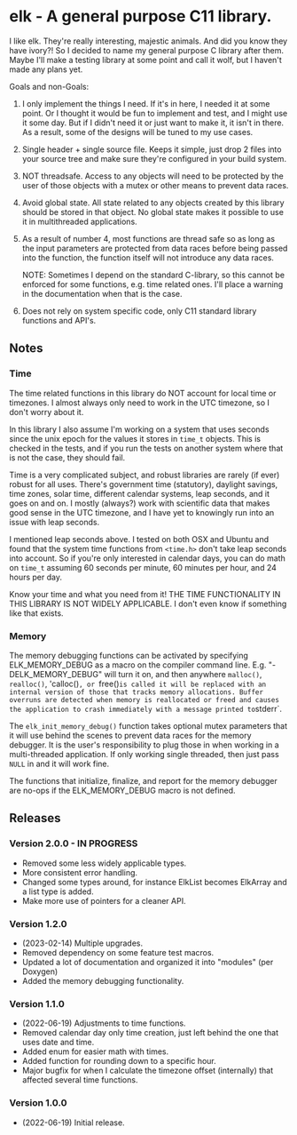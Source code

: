 # elk - A general purpose C11 library.

  I like elk. They're really interesting, majestic animals. And did you know they have ivory?! So
  I decided to name my general purpose C library after them. Maybe I'll make a testing library at
  some point and call it wolf, but I haven't made any plans yet.
 
 Goals and non-Goals:
  1. I only implement the things I need. If it's in here, I needed it at some point. Or I thought it
     would be fun to implement and test, and I might use it some day. But if I didn't need it or
     just want to make it, it isn't in there. As a result, some of the designs will be tuned to my
     use cases.

  2. Single header + single source file. Keeps it simple, just drop 2 files into your source tree
     and make sure they're configured in your build system.

  3. NOT threadsafe. Access to any objects will need to be protected by the user of those objects
     with a mutex or other means to prevent data races.

  4. Avoid global state. All state related to any objects created by this library should be stored 
     in that object. No global state makes it possible to use it in multithreaded applications. 

  5. As a result of number 4, most functions are thread safe so as long as the input parameters are
     protected from data races before being passed into the function, the function itself will not
     introduce any data races.

     NOTE: Sometimes I depend on the standard C-library, so this cannot be enforced for some
     functions, e.g. time related ones. I'll place a warning in the documentation when that is the
     case.

  6. Does not rely on system specific code, only C11 standard library functions and API's.

## Notes

### Time
  The time related functions in this library do NOT account for local time or timezones. I almost 
  always only need to work in the UTC timezone, so I don't worry about it. 

  In this library I also assume I'm working on a system that uses seconds since the unix epoch for
  the values it stores in `time_t` objects. This is checked in the tests, and if you run the tests
  on another system where that is not the case, they should fail.

  Time is a very complicated subject, and robust libraries are rarely (if ever) robust for all uses.
  There's government time (statutory), daylight savings, time zones, solar time, different calendar 
  systems, leap seconds, and it goes on and on. I mostly (always?) work with scientific data that 
  makes good sense in the UTC timezone, and I have yet to knowingly run into an issue with leap 
  seconds. 

  I mentioned leap seconds above. I tested on both OSX and Ubuntu and found that the system time
  functions from `<time.h>` don't take leap seconds into account. So if you're only interested in
  calendar days, you can do math on `time_t` assuming 60 seconds per minute, 60 minutes per hour,
  and 24 hours per day.

  Know your time and what you need from it! THE TIME FUNCTIONALITY IN THIS LIBRARY IS NOT WIDELY 
  APPLICABLE. I don't even know if something like that exists.

### Memory
  The memory debugging functions can be activated by specifying ELK_MEMORY_DEBUG as a macro on the
  compiler command line. E.g. "-DELK_MEMORY_DEBUG" will turn it on, and then anywhere `malloc()`, 
  `realloc()`, 'calloc()`, or `free()` is called it will be replaced with an internal version of
  those that tracks memory allocations. Buffer overruns are detected when memory is reallocated or
  freed and causes the application to crash immediately with a message printed to `stderr`. 

  The `elk_init_memory_debug()` function takes optional mutex parameters that it will use 
  behind the scenes to prevent data races for the memory debugger. It is the user's responsibility
  to plug those in when working in a multi-threaded application. If only working single threaded,
  then just pass `NULL` in and it will work fine.

  The functions that initialize, finalize, and report for the memory debugger are no-ops if 
  the ELK_MEMORY_DEBUG macro is not defined.

## Releases

### Version 2.0.0 - IN PROGRESS
  - Removed some less widely applicable types.
  - More consistent error handling.
  - Changed some types around, for instance ElkList becomes ElkArray and a list type is added.
  - Make more use of pointers for a cleaner API.

### Version 1.2.0
  - (2023-02-14) Multiple upgrades.
  - Removed dependency on some feature test macros.
  - Updated a lot of documentation and organized it into "modules" (per Doxygen)
  - Added the memory debugging functionality.

### Version 1.1.0
  - (2022-06-19) Adjustments to time functions.
  - Removed calendar day only time creation, just left behind the one that uses date and time.
  - Added enum for easier math with times.
  - Added function for rounding down to a specific hour.
  - Major bugfix for when I calculate the timezone offset (internally) that affected several
    time functions.

### Version 1.0.0
  - (2022-06-19) Initial release.

